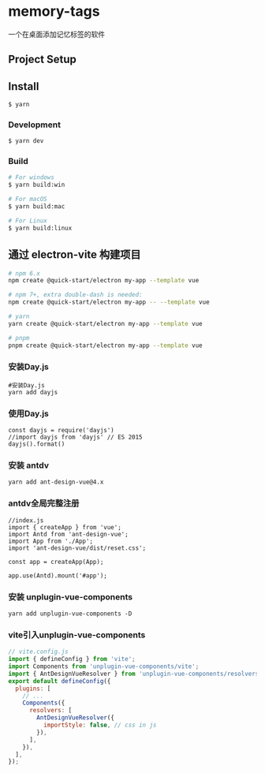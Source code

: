 # memory-tags

一个在桌面添加记忆标签的软件

## Project Setup

## Install

```bash
$ yarn
```

### Development

```bash
$ yarn dev
```

### Build

```bash
# For windows
$ yarn build:win

# For macOS
$ yarn build:mac

# For Linux
$ yarn build:linux
```

## 通过 electron-vite 构建项目

```sh
# npm 6.x
npm create @quick-start/electron my-app --template vue

# npm 7+, extra double-dash is needed:
npm create @quick-start/electron my-app -- --template vue

# yarn
yarn create @quick-start/electron my-app --template vue

# pnpm
pnpm create @quick-start/electron my-app --template vue

```

### 安装Day.js

```
#安装Day.js
yarn add dayjs
```

### 使用Day.js

```
const dayjs = require('dayjs')
//import dayjs from 'dayjs' // ES 2015
dayjs().format()
```

### 安装 antdv

```
yarn add ant-design-vue@4.x
```

### antdv全局完整注册

```
//index.js
import { createApp } from 'vue';
import Antd from 'ant-design-vue';
import App from './App';
import 'ant-design-vue/dist/reset.css';

const app = createApp(App);

app.use(Antd).mount('#app');
```

### 安装 unplugin-vue-components

```
yarn add unplugin-vue-components -D
```

### vite引入unplugin-vue-components

```js
// vite.config.js
import { defineConfig } from 'vite';
import Components from 'unplugin-vue-components/vite';
import { AntDesignVueResolver } from 'unplugin-vue-components/resolvers';
export default defineConfig({
  plugins: [
    // ...
    Components({
      resolvers: [
        AntDesignVueResolver({
          importStyle: false, // css in js
        }),
      ],
    }),
  ],
});
```

